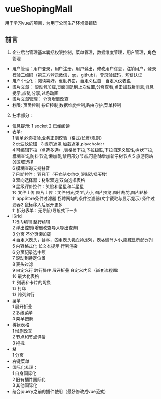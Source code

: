 # vueShopingMall  
用于学习vue的项目，为用于公司生产环境做铺垫

## 前言
1)  企业后台管理基本囊括权限控制，菜单管理，数据维度管理，用户管理，角色管理   
+  用户管理：用户登录，用户注册，用户登出，修改用户信息，注销用户，登录校验二维码（第三方登录微信，qq，github），登录验证码，短信认证  
+  用户个性化：阅读喜好，皮肤界面，自定义栏目，自定义仪表盘  
+  图片文章： 滚动懒加载,页面回退到上次位置,分页查看,点击加载新消息,消息提示,点赞,分享,过场动画  
+  图片文章管理： 分页增删改查  
+  权限: 页面控制 按钮控制,数据维度控制,路由守护,菜单控制  
2)  技术部分：  
+  信息提示:
1  socket
2  已经阅读 
+  表单:   
1  表单必填校验,业务正则校验（格式/长度/规则）  
2  水波纹按钮  
3  提示遮罩,加载遮罩,placeholder  
4  可编辑下拉（单选多选）,表格状下拉,下拉级联,下拉自定义属性,树状下拉,模糊查询,防抖节流,懒加载,禁用部分节点,可删除增加新子树节点
5  旅游网站的区域选择  
6  模糊查询支持拼音  
7  日期控件：双日历（开始结束约束,限制选择天数）  
8  双向选择器：树形双选 双向选择表格   
9  星级评价控件：笑脸和星星和半星星  
10 文件上传 图片上传：文件列表,类型,大小,图片预览,图片裁剪,图片轮播  
11 appStore条件过滤器 招聘网站的条件过滤器(文字截取与显示提示) 条件过滤器2 鼠标移入后展开更多  
11 拆分表单：无导航/导航式下一步  
+  iGrid  
1  行内编辑 整行编辑   
2  弹出控制(增删改查导入导出查询)  
3  分页 不分页懒加载  
4  自定义表头，排序，固定表头表底特定列，表格调节大小,隐藏显示部分列  
5  内容格式化 长文本提示 行列渲染  
6  分页记录选中项  
7  滚动到特定位置  
8  表头过滤  
9  自定义行 跨行操作 展开折叠 自定义内容（嵌套流程图）  
10  最大化表格  
11 列表和卡片的切换    
12 打印   
13 跨列跨行   
+  菜单  
1  展开折叠  
2  多级菜单  
3  菜单搜索  
+  树状表格    
1  增删改查    
2  节点和节点详情    
3  拖拽    
+  树  
1  分页  
+  右键菜单  
+  国际化处理：   
1  自身国际化  
2  旧有插件国际化  
3  其他国际化    
+  结合jquery之前的插件使用（最好修改成vue范式）  

